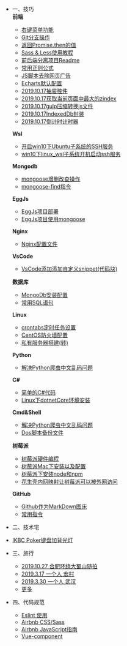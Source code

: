<!--
 * @Author: 柯军
 * @Date: 2019-08-13 12:17:44
 * @Description: 
 -->
* 一、技巧  
  **前端**
    * [右键菜单功能](src/study/vue右键菜单)
    * [Git分支操作](src/study/gitskill)
    * [返回Promise.then的值](src/study/返回Promise.then的值)
    * [Sass & Less使用教程](src/study/Sass&Less)
    * [前后端分离项目Readme](src/study/qmhbddffli)
    * [常用正则公式](src/study/vfze)
    * [JS脚本去除网页广告](src/study/noads)
    * [Echarts默认配置](src/study/echart)
    * [2019.10.17抽屉控件](src/study/2019.10.17抽屉控件)
    * [2019.10.17获取当前页面中最大的zindex](src/study/2019.10.17获取当前页面中最大的zindex)
    * [2019.10.17gulp压缩转换js文件](src/study/2019.10.17gulp压缩转换js文件)
    * [2019.10.17IndexedDb封装](src/study/2019.10.17IndexedDb封装)
    * [2019.10.17倒计时计时器](src/study/2019.10.17倒计时计时器)
  
  **Wsl**
    * [开启win10下Ubuntu子系统的SSH服务](src/md/wsl/开启win10下Ubuntu子系统的SSH服务)
    * [win10下linux_wsl子系统开机启动ssh服务](src/md/wsl/win10_linux_wsl子系统开机启动ssh服务)
  
  **Mongodb**
  
    * [mongoose增删改查操作](src/study/mongoose)
    * [mongoose-find指令](src/md/mongodb/find)
  
  **EggJs**
  
    * [EggJs项目部署](src/study/eggjsDeploy)
    * [EggJs项目使用mongoose](src/study/eggjsMongoose)
  
  **Nginx**
    * [Nginx配置文件](src/md/nginx/config.md) 
  
  **VsCode**
    * [VsCode添加添加自定义snippet(代码块)](src/study/vscodeblock)
  
  **数据库**
    * [MongoDb安装配置](src/study/Mongodb安装配置)
    * [常用SQL语句](src/study/sql)
  
  **Linux**
    * [crontabs定时任务设置](src/study/crontabs定时任务)
    * [CentOS防火墙配置](src/study/centosfhhoqd)
    * [私有服务器搭建(转)](src/study/setgitlib)
  
  **Python**
    * [解决Python爬虫中文乱码问题](src/study/pythonsp)
  
  **C#**
    * [简单的C#代码](src/study/csharpcode)
    * [Linux下dotnetCore环境安装](src/study/dotnetCore)
  
  **Cmd&Shell**
    * [解决Python爬虫中文乱码问题](src/study/pythonsp)
    * [Dos脚本备份文件](src/study/dosbackup)
  
  **树莓派**
    * [树莓派硬件编程](src/study/raspi)
    * [树莓派Mac下安装以及配置](src/study/树莓派Mac下安装以及配置)
    * [树莓派下安装node和npm](src/study/树莓派下安装node和npm)
    * [花生壳内网映射让树莓派可以被外网访问](src/study/花生壳内网映射让树莓派可以被外网访问)
  
  **GitHub**
    * [Github作为MarkDown图床](src/study/githubWithMD)
    * [常用指令](src/study/githubCmd)
  
* 二、技术宅
  
* [IKBC Poker键盘加背光灯](src/skill/keyboard)
  
* 三、旅行
  * [2019.10.27 合肥环绕大蜀山随拍](src/travel/20191027街拍)
  * [2019.3.17 一个人 宏村](src/travel/hongcun)
  * [2019.3.30 一个人 武汉](src/travel/wuhan)
  * [更多](src/travel/more)

* 四、代码规范
  * [Eslint 使用](src/norm/Eslint)
  * [Airbnb CSS/Sass](src/norm/Css)
  * [Airbnb JavaScript指南](src/norm/JavaScript)
  * [Vue-component](src/norm/Vue-component)
